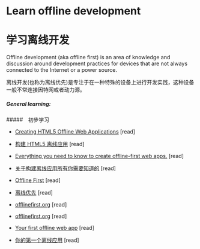 # Learn offline development
# 学习离线开发

Offline development (aka offline first) is an area of knowledge and discussion around development practices for devices that are not always connected to the Internet or a power source.

离线开发(也称为离线优先)是专注于在一种特殊的设备上进行开发实践，这种设备一般不常连接因特网或者动力源。

##### General learning:
#####　初步学习

* [Creating HTML5 Offline Web Applications](http://apress.jensimmons.com/v5/pro-html5-programming/ch12.html)  [read]
* [构建 HTML5 离线应用](http://apress.jensimmons.com/v5/pro-html5-programming/ch12.html)  [read]

* [Everything you need to know to create offline-first web apps.](https://github.com/pazguille/offline-first) [read]
* [关于构建离线应用所有你需要知道的](https://github.com/pazguille/offline-first) [read]


* [Offline First](http://www.webdirections.org/offlineworkshop/ibooksDraft.pdf) [read]
* [离线优先](http://www.webdirections.org/offlineworkshop/ibooksDraft.pdf) [read]

* [offlinefirst.org](http://offlinefirst.org) [read]
* [offlinefirst.org](http://offlinefirst.org) [read]

* [Your first offline web app](https://developers.google.com/web/fundamentals/getting-started/your-first-offline-web-app/) [read]
* [你的第一个离线应用](https://developers.google.com/web/fundamentals/getting-started/your-first-offline-web-app/) [read]





















 






